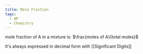 ```yaml
---
title: Mole Fraction
tags:
  - AP
  - Chemistry
---
```


mole fraction of A in a mixture is: $\frac{moles of A}{total moles}$

It's always expressed in decimal form with [[Significant Digits]]